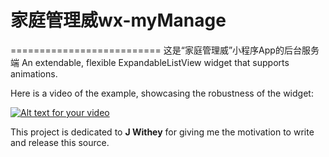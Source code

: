 # 家庭管理威wx-myManage
==========================
这是“家庭管理威”小程序App的后台服务端
An extendable, flexible ExpandableListView widget that supports animations.

Here is a video of the example, showcasing the robustness of the widget:

[![Alt text for your video](http://img.youtube.com/vi/J7rcFRKvpyY/0.jpg)](http://www.youtube.com/watch?v=J7rcFRKvpyY)

This project is dedicated to <strong>J Withey</strong> for giving me the motivation to write and release this source.
